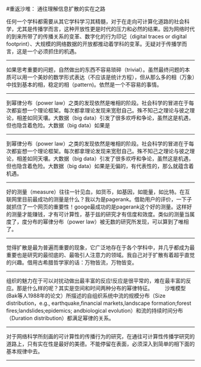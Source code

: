 #重返沙堆： 通往理解信息扩散的实在之路

任何一个学科都需要从其它学科学习其精髓，对于在走向可计算化道路的社会科学，尤其是传播学而言，这种开放性更是时代的压力和必然的结果。因为网络时代的到来所带了的传播关系的变革、数字化的行为印记（digital traces or digital footprint）、大规模的网络数据的开放都推动着学科的变革。无疑对于传播学而言，这是一个必须抓住的机遇。

---

如果思考重要的问题，自然做出的东西不容易琐碎（trivial）。虽然最终问题的本质可以用一个美妙的数学形式表达（不应该是统计方程），但从那么多的相（万象）中找到基本的相，稳定的相（pattern)。依然是一个不容易的事情。

---

到幂律分布（power law）之类的发现依然是唯相的阶段。社会科学的冒进在于每次都妄想一个理论框架。每次都拿理论发现来宽慰自己。殊不知己之理论与彼之理论，相差如同天壤。大数据（big data）引发了很多欢呼和争论，虽然这是机遇，但也隐含着危险。大数据（big data）如果是

---

到幂律分布（power law）之类的发现依然是唯相的阶段。社会科学的冒进在于每次都妄想一个理论框架。每次都拿理论发现来宽慰自己。殊不知己之理论与彼之理论，相差如同天壤。大数据（big data）引发了很多欢呼和争论，虽然这是机遇，但也隐含着危险。大数据（big data）如果是无偏的，有代表性的，那么就蕴含着机遇。

---

好的测量（measure）往往一针见血，如货币，如基因，如能量，如比特。在互联网里目前最成功的测量是什么？我以为是pagerank。借助用户的评价，一下子就抓住了一个网页的重要性！googe最成功的是pagerank这个好的测量。这样好的测量才能赚钱，才有可计算性，基于兹的研究才有信度和效度。类似的测量当属度了，度分布的幂律分布（power law）被无数的研究所发现，可以算到了唯相了。

---

觉得扩散是最为普遍而重要的现象，它广泛地存在于各个学科中，并几乎都成为最重要也是研究的最彻底的、最吸引人注意力的领域。我自己对于扩散有着超乎直觉的兴趣。借用古希腊哲学家的话：万物皆流，万物皆变。

---

组织的魅力在于可以对扰动做出最丰富的反应!反应是很平常的，难在最丰富的反应。那是什么样的呢？其实是空间和时间两种分布的幂律特征。 　　沙堆模型(Bak等人1988年的论文）所描述的自组织系统中流的规模分布（Size distribution，e.g., earthquake,financial markets,landscape formation;forest fires;landslides;epidemics; andbiological evolution）和流的持续时间分布（Duration distribution）都满足幂律的关系。

---

对于网络科学所刻画的可计算性的传播行为的研究，在通往可计算性传播学研究的道路上，只有实在性是最好的美德。不能停留在表面，必须深入到简单的相下面的基本规律中去。

---

